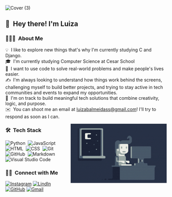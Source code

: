 
![Cover (3)](https://github.com/user-attachments/assets/aa2ddff0-906d-4b80-8b85-6ce7ad35d216)


## 👋 &nbsp;Hey there! I'm Luiza

### 👨🏻‍💻 &nbsp;About Me

💡 &nbsp;I like to explore new things that's why I'm currently studying C and Django.\
🎓 &nbsp;I'm currently studying Computer Science at Cesar School\
🌱 &nbsp;I want to use code to solve real-world problems and make people's lives easier.\
✍️ &nbsp;I'm always looking to understand how things work behind the screens, challenging myself to build better projects, and trying to stay active in tech communities and events to expand my opportunities.\
💬 &nbsp;I'm on track to build meaningful tech solutions that combine creativity, logic, and purpose.\
✉️ &nbsp;You can shoot me an email at luizabalmeidass@gmail.com! I'll try to respond as soon as I can.

<img alt="Night Coding" src="https://raw.githubusercontent.com/AVS1508/AVS1508/master/assets/Night-Coding.gif" align="right"/>

### 🛠 &nbsp;Tech Stack

![Python](https://img.shields.io/badge/-Python-333333?style=flat&logo=python)&nbsp;
![JavaScript](https://img.shields.io/badge/-JavaScript-333333?style=flat&logo=javascript)&nbsp;
![HTML](https://img.shields.io/badge/-HTML-333333?style=flat&logo=HTML5)&nbsp;
![CSS](https://img.shields.io/badge/-CSS-333333?style=flat&logo=CSS3&logoColor=1572B6)&nbsp;
![Git](https://img.shields.io/badge/-Git-333333?style=flat&logo=git)&nbsp;
![GitHub](https://img.shields.io/badge/-GitHub-333333?style=flat&logo=github)&nbsp;
![Markdown](https://img.shields.io/badge/-Markdown-333333?style=flat&logo=markdown)\
![Visual Studio Code](https://img.shields.io/badge/-Visual%20Studio%20Code-333333?style=flat&logo=visual-studio-code&logoColor=007ACC)&nbsp;




### 🤝🏻 &nbsp;Connect with Me

[![Instagram](https://img.shields.io/badge/Instagram-%23E4405F.svg?style=for-the-badge&logo=Instagram&logoColor=white)](https://www.instagram.com/lulubarbosaa_/?next=%2F)
[![LindIn](https://img.shields.io/badge/LinkedIn-0077B5?style=for-the-badge&logo=linkedin&logoColor=white)](https://www.linkedin.com/in/luiza-brbss/)
[![GitHub](https://img.shields.io/badge/GitHub-000000?style=for-the-badge&logo=github&logoColor=white)](https://github.com/luizabalmeida)
[![Gmail](https://img.shields.io/badge/Gmail-D14836?style=for-the-badge&logo=gmail&logoColor=white)](mailto:luizabalmeidass@gmail.com)




